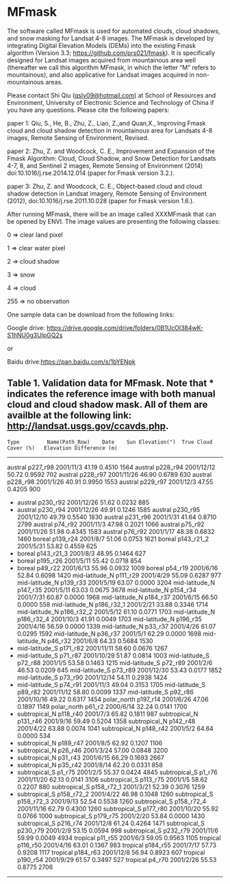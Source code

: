 # MFmask
 The software called MFmask is used for automated clouds, cloud shadows, and snow masking for Landsat 4-8 images. The MFmask is developed by integrating Digital Elevation Models (DEMs) into the existing Fmask algorithm (Version 3.3; https://github.com/prs021/fmask). It is specifically designed for Landsat images acquired from mountainous area well (thereafter we call this algorithm MFmask, in which the letter “M” refers to mountainous), and also applicative for Landsat images acquired in non-mountainous areas.
 
Please contact Shi Qiu (qsly09@hotmail.com) at School of Resources and Environment, University of Electronic Science and Technology of China if you have any questions.
Please cite the following papers:

paper 1: Qiu, S., He, B., Zhu, Z., Liao, Z.,and Quan,X., Improving Fmask cloud and cloud shadow detection in mountainous area for Landsats 4-8 images, Remote Sensing of Environment, Revised.

paper 2: Zhu, Z. and Woodcock, C. E., Improvement and Expansion of the Fmask Algorithm: Cloud, Cloud Shadow, and Snow Detection for Landsats 4-7, 8, and Sentinel 2 images, Remote Sensing of Environment (2014) doi:10.1016/j.rse.2014.12.014 (paper for Fmask version 3.2.).

paper 3: Zhu, Z. and Woodcock, C. E., Object-based cloud and cloud shadow detection in Landsat imagery, Remote Sensing of Environment (2012), doi:10.1016/j.rse.2011.10.028 (paper for Fmask version 1.6.).

After running MFmask, there will be an image called XXXMFmask that can be opened by ENVI. The image values are presenting the following classes:

0 => clear land pixel

1 => clear water pixel

2 => cloud shadow

3 => snow

4 => cloud

255 => no observation

One sample data can be download from the following links:

Google drive: https://drive.google.com/drive/folders/0B1UcOl384wK-S1hNU0g3UlpGQ2s

or

Baidu drive:https://pan.baidu.com/s/1bYENpk


Table 1. Validation data for MFmask. Note that * indicates the reference image with both manual cloud and cloud shadow mask. All of them are availble at the following link: http://landsat.usgs.gov/ccavds.php.
------------------------------------------------------------------------------------------------------------
    Type         Name(Path_Row)    Date    Sun Elevation(°)  True Cloud Cover (%)   Elevation Difference (m)
------------------------------------------------------------------------------------------------------------
   austral         p227_r98      2001/11/3      41.19             0.4510                     1564
   austral         p228_r94      2001/12/12     50.72             0.9592                     702
   austral         p228_r97      2001/11/26     46.90             0.6789                     630
   austral         p228_r98      2001/1/26      40.91             0.9950                     1553
   austral         p229_r97      2001/12/3      47.55             0.4205                     900
*  austral         p230_r92      2001/12/26     51.62             0.0232                     885
*  austral         p230_r94      2001/12/26     49.91             0.1246                     1585
   austral         p230_r95      2001/12/10     49.79             0.5540                     1830
   austral         p231_r96      2001/1/31      41.64             0.8710                     2799
   austral         p74_r92       2001/11/3      47.98             0.2021                     1066
   austral         p75_r92       2001/11/26     51.98             0.4345                     1583
   austral         p76_r92       2001/1/17      48.38             0.6832                     1460
   boreal          p139_r24      2001/8/7       51.06             0.0753                     1621
   boreal          p143_r21_2    2001/5/31      53.82             0.4559                     625
*  boreal          p143_r21_3    2001/8/3       48.95             0.1464                     627
*  boreal          p195_r26      2001/5/11      55.42             0.0718                     854
*  boreal          p49_r22       2001/6/13      55.96             0.0932                     1009
   boreal          p54_r19       2001/6/16      52.84             0.6098                     1420
   mid-latitude_N  p111_r29      2001/4/29      55.09             0.6287                     977
   mid-latitude_N  p139_r33      2001/5/19      63.07             0.0000                     3204
   mid-latitude_N  p147_r35      2001/5/11      63.03             0.0675                     3678
   mid-latitude_N  p154_r34      2001/7/31      60.87             0.0000                     1968
   mid-latitude_N  p184_r37      2001/6/15      66.50             0.0000                     558
   mid-latitude_N  p186_r32_1    2001/2/21      33.88             0.3346                     1714
   mid-latitude_N  p186_r32_2    2001/5/12      61.10             0.0771                     1703
   mid-latitude_N  p186_r32_4    2001/10/3      41.91             0.0049                     1703
   mid-latitude_N  p196_r35      2001/4/16      56.59             0.0000                     1339
   mid-latitude_N  p33_r37       2001/4/26      61.07             0.0295                     1592
   mid-latitude_N  p36_r37       2001/5/1       62.29             0.0000                     1698
   mid-latitude_N  p46_r32       2001/6/8       64.33             0.5684                     1530
*  mid-latitude_S  p171_r82      2001/11/11     58.60             0.0676                     1267
*  mid-latitude_S  p71_r87       2001/10/29     51.87             0.0814                     1003
   mid-latitude_S  p72_r88       2001/1/5       53.58             0.1463                     1215
   mid-latitude_S  p72_r89       2001/2/6       46.53             0.0209                     645
   mid-latitude_S  p73_r89       2001/12/30     53.43             0.0177                     1852
   mid-latitude_S  p73_r90       2001/12/14     54.11             0.2938                     1424
*  mid-latitude_S  p74_r91       2001/11/3      49.04             0.3153                     1705
   mid-latitude_S  p89_r82       2001/11/12     58.80             0.0099                     1337
   mid-latitude_S  p92_r86       2001/10/16     49.22             0.6317                     1454
   polar_north     p197_r14      2001/6/26      47.06             0.1897                     1149
   polar_north     p61_r2        2000/6/14      32.24             0.0141                     1700
*  subtropical_N   p118_r40      2001/7/3       65.82             0.1811                     987
   subtropical_N   p131_r46      2001/9/16      59.49             0.5204                     1358
   subtropical_N   p142_r48      2001/4/22      63.88             0.0074                     1041
   subtropical_N   p148_r42      2001/5/2       64.64             0.0000                     534
*  subtropical_N   p189_r47      2001/8/5       62.92             0.1207                     1106
*  subtropical_N   p26_r46       2001/3/24      57.00             0.0848                     3200
*  subtropical_N   p31_r43       2001/6/15      66.29             0.1693                     2667
*  subtropical_N   p35_r42       2001/8/14      62.20             0.0331                     858
*  subtropical_S   p1_r75        2001/2/5       55.37             0.0424                     4845
   subtropical_S   p1_r76        2001/11/20     62.13             0.0141                     3106
   subtropical_S   p113_r75      2001/1/5       58.62             0.2207                     880
   subtropical_S   p158_r72_1    2001/3/21      52.39             0.3076                     1259
*  subtropical_S   p158_r72_2    2001/4/22      46.98             0.1048                     1260
   subtropical_S   p158_r72_3    2001/9/13      52.54             0.5538                     1260
   subtropical_S   p158_r72_4    2001/11/16     62.79             0.4300                     1260
   subtropical_S   p177_r80      2001/10/20     55.92             0.0766                     1000
   subtropical_S   p179_r75      2001/2/20      53.84             0.0000                     1430
   subtropical_S   p216_r74      2001/12/8      61.24             0.4264                     1471
   subtropical_S   p230_r79      2001/2/9       53.15             0.0594                     998
   subtropical_S   p232_r79      2001/11/6      59.99             0.0049                     4934
   tropical        p11_r55       2001/6/3       59.05             0.9563                     1105
   tropical        p116_r50      2001/4/16      63.01             0.1367                     983
   tropical        p184_r55      2001/7/17      57.73             0.9208                     1117
   tropical        p184_r63      2001/12/8      56.94             0.8923                     607
   tropical        p190_r54      2001/9/29      61.57             0.3497                     527
   tropical        p4_r70        2001/2/26      55.53             0.8775                     2706
------------------------------------------------------------------------------------------------------------
